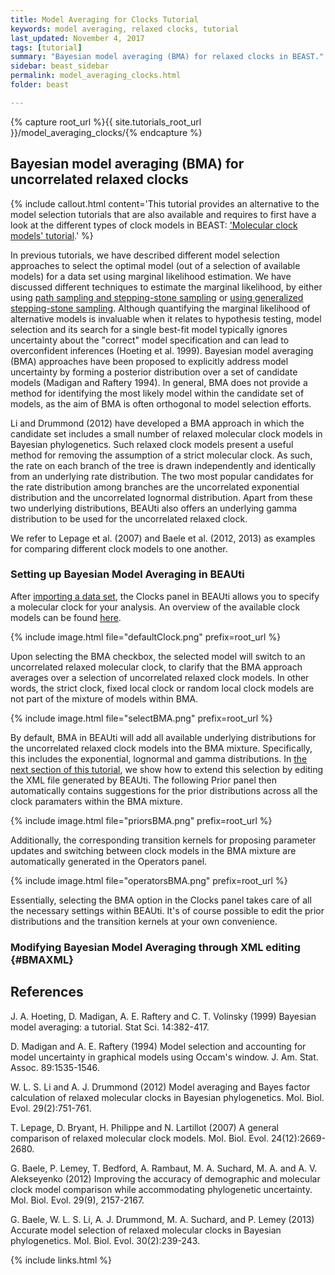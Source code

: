 ```yaml
---
title: Model Averaging for Clocks Tutorial
keywords: model averaging, relaxed clocks, tutorial
last_updated: November 4, 2017
tags: [tutorial]
summary: "Bayesian model averaging (BMA) for relaxed clocks in BEAST."
sidebar: beast_sidebar
permalink: model_averaging_clocks.html
folder: beast

---
```


{% capture root_url %}{{ site.tutorials_root_url }}/model_averaging_clocks/{% endcapture %}

## Bayesian model averaging (BMA) for uncorrelated relaxed clocks

{% include callout.html content='This tutorial provides an alternative to the model selection tutorials that are also available and requires to first have a look at the different types of clock models in BEAST: <a href="clocks">\'Molecular clock models\' tutorial</a>.' %}

In previous tutorials, we have described different model selection approaches to select the optimal model (out of a selection of available models) for a data set using marginal likelihood estimation.
We have discussed different techniques to estimate the marginal likelihood, by either using [path sampling and stepping-stone sampling](model_selection_1) or [using generalized stepping-stone sampling](model_selection_2).
Although quantifying the marginal likelihood of alternative models is invaluable when it relates to hypothesis testing, model selection and its search for a single best-fit model typically ignores uncertainty about the "correct" model specification and can lead to overconfident inferences (Hoeting et al. 1999). 
Bayesian model averaging (BMA) approaches have been proposed to explicitly address model uncertainty by forming a posterior distribution over a set of candidate models (Madigan and Raftery 1994). 
In general, BMA does not provide a method for identifying the most likely model within the candidate set of models, as the aim of BMA is often orthogonal to model selection efforts.

Li and Drummond (2012) have developed a BMA approach in which the candidate set includes a small number of relaxed molecular clock models in Bayesian phylogenetics. 
Such relaxed clock models present a useful method for removing the assumption of a strict molecular clock. 
As such, the rate on each branch of the tree is drawn independently and identically from an underlying rate distribution. 
The two most popular candidates for the rate distribution among branches are the uncorrelated exponential distribution and the uncorrelated lognormal distribution.
Apart from these two underlying distributions, BEAUti also offers an underlying gamma distribution to be used for the uncorrelated relaxed clock.

We refer to Lepage et al. (2007) and Baele et al. (2012, 2013) as examples for comparing different clock models to one another.

### Setting up Bayesian Model Averaging in BEAUti

After [importing a data set](first_tutorial), the Clocks panel in BEAUti allows you to specify a molecular clock for your analysis.
An overview of the available clock models can be found [here](clocks).

{% include image.html file="defaultClock.png" prefix=root_url %}

Upon selecting the BMA checkbox, the selected model will switch to an uncorrelated relaxed molecular clock, to clarify that the BMA approach averages over a selection of uncorrelated relaxed clock models.
In other words, the strict clock, fixed local clock or random local clock models are not part of the mixture of models within BMA.

{% include image.html file="selectBMA.png" prefix=root_url %}

By default, BMA in BEAUti will add all available underlying distributions for the uncorrelated relaxed clock models into the BMA mixture.
Specifically, this includes the exponential, lognormal and gamma distributions.
In [the next section of this tutorial](#BMAXML), we show how to extend this selection by editing the XML file generated by BEAUti.
The following Prior panel then automatically contains suggestions for the prior distributions across all the clock paramaters within the BMA mixture.

{% include image.html file="priorsBMA.png" prefix=root_url %}

Additionally, the corresponding transition kernels for proposing parameter updates and switching between clock models in the BMA mixture are automatically generated in the Operators panel.

{% include image.html file="operatorsBMA.png" prefix=root_url %}

Essentially, selecting the BMA option in the Clocks panel takes care of all the necessary settings within BEAUti.
It's of course possible to edit the prior distributions and the transition kernels at your own convenience.


### Modifying Bayesian Model Averaging through XML editing {#BMAXML}




## References

J. A. Hoeting, D. Madigan, A. E. Raftery and C. T. Volinsky (1999) Bayesian model averaging: a tutorial. Stat Sci. 14:382-417.

D. Madigan and A. E. Raftery (1994) Model selection and accounting for model uncertainty in graphical models using Occam's window. J. Am. Stat. Assoc. 89:1535-1546.

W. L. S. Li and A. J. Drummond (2012) Model averaging and Bayes factor calculation of relaxed molecular clocks in Bayesian phylogenetics. Mol. Biol. Evol. 29(2):751-761.

T. Lepage, D. Bryant, H. Philippe and N. Lartillot (2007) A general comparison of relaxed molecular clock models. Mol. Biol. Evol. 24(12):2669-2680.

G. Baele, P. Lemey, T. Bedford, A. Rambaut, M. A. Suchard, M. A. and A. V. Alekseyenko (2012) Improving the accuracy of demographic and molecular clock model comparison while accommodating phylogenetic uncertainty. Mol. Biol. Evol. 29(9), 2157-2167.

G. Baele, W. L. S. Li, A. J. Drummond, M. A. Suchard, and P. Lemey (2013) Accurate model selection of relaxed molecular clocks in Bayesian phylogenetics. Mol. Biol. Evol. 30(2):239-243.

{% include links.html %}